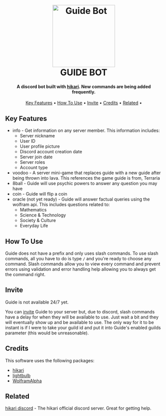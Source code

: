 
<h1 align="center">
  <br>
  <img src="https://i.imgur.com/jRINF9I.png" alt="Guide Bot" width="200">
  <br>
  GUIDE BOT
  <br>
</h1>

<h4 align="center">A discord bot built with <a href="https://www.hikari-py.dev/">hikari</a>. New commands are being added frequently.</h4>

<p align="center">
  <a href="#key-features">Key Features</a> •
  <a href="#how-to-use">How To Use</a> •
  <a href="#invite">Invite</a> •
  <a href="#credits">Credits</a> •
  <a href="#related">Related</a> •
</p>

## Key Features

* info - Get information on any server member. This information includes:
    - Server nickname
    - User ID
    - User profile picture
    - Discord account creation date
    - Server join date
    - Server roles
    - Account type
* voodoo - A server mini-game that replaces guide with a new guide after being thrown into lava. This references the game guide is from, Terraria
* 8ball - Guide will use psychic powers to answer any question you may have
* coin - Guide will flip a coin
* oracle (not yet ready) - Guide will answer factual queries using the wolfram api. This includes questions related to:
    - Mathematics
    - Science & Technology
    - Society & Culture
    - Everyday Life

## How To Use

Guide does not have a prefix and only uses slash commands. To use slash commands, all you have to do is type <code>/</code> and you're ready to choose any command. Slash commands allow you to view every command and prevent errors using validation and error handling help allowing you to always get the command right.

## Invite
Guide is not available 24/7 yet.

You can [invite](https://discord.com/api/oauth2/authorize?client_id=981768485493415986&permissions=8&scope=bot%20applications.commands) Guide to your server but, due to discord, slash commands have a delay for when they will be available to use. Just wait a bit and they will eventually show up and be available to use. The only way for it to be instant is if I were to take your guild id and put it into Guide's enabled guilds parameter (this would be unreasonable).

## Credits

This software uses the following packages:

- [hikari](https://github.com/hikari-py/hikari)
- [lightbulb](https://github.com/tandemdude/hikari-lightbulb)
- [WolframAlpha](https://products.wolframalpha.com/api/)

## Related

[hikari discord](https://discord.gg/hikari) - The hikari official discord server. Great for getting help.
